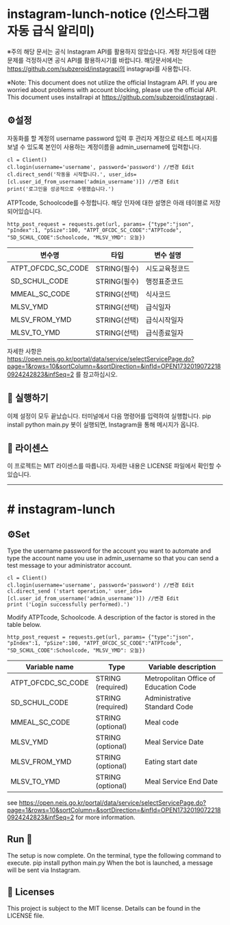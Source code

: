 # instagram-lunch-notice (인스타그램 자동 급식 알리미)
※주의 해당 문서는 공식 Instagram API를 활용하지 않았습니다. 계정 차단등에 대한 문제를 걱정하시면 공식 API를 활용하시기를 바랍니다.
  해당문서에서는 https://github.com/subzeroid/instagrapi의 instagrapi를 사용합니다.
  
※Note: This document does not utilize the official Instagram API. If you are worried about problems with account blocking, please use the official API.
  This document uses installrapi at https://github.com/subzeroid/instagrapi .

## ⚙️설정

자동화를 할 계정의 username password 입력 후 관리자 계정으로 테스트 메시지를 보낼 수 있도록 본인이 사용하는 계정이름을 admin_username에 입력합니다.
```
cl = Client()
cl.login(username='username', password='password') //변경 Edit
cl.direct_send('작동을 시작합니다.', user_ids=[cl.user_id_from_username('admin_username')]) //변경 Edit
print('로그인을 성공적으로 수행했습니다.')
```


ATPTcode, Schoolcode를 수정합니다. 해당 인자에 대한 설명은 아래 테이블로 저장되어있습니다.
```
http_post_request = requests.get(url, params= {"type":"json", "pIndex":1, "pSize":100, "ATPT_OFCDC_SC_CODE":"ATPTcode", "SD_SCHUL_CODE":Schoolcode, "MLSV_YMD": 오늘})
```

|변수명|타입|변수 설명|
|------|---|---|
|ATPT_OFCDC_SC_CODE|STRING(필수)|시도교육청코드|
|SD_SCHUL_CODE|STRING(필수)|행정표준코드|
|MMEAL_SC_CODE|STRING(선택)|식사코드|
|MLSV_YMD|STRING(선택)|급식일자|
|MLSV_FROM_YMD|STRING(선택)|급식시작일자|
|MLSV_TO_YMD|STRING(선택)|급식종료일자|

자세한 사항은 https://open.neis.go.kr/portal/data/service/selectServicePage.do?page=1&rows=10&sortColumn=&sortDirection=&infId=OPEN17320190722180924242823&infSeq=2 를 참고하십시오.

## 🚀 실행하기
이제 설정이 모두 끝났습니다. 터미널에서 다음 명령어를 입력하여 실행합니다.
pip install
python main.py
봇이 실행되면, Instagram을 통해 메시지가 옵니다.

## 📝 라이센스
이 프로젝트는 MIT 라이센스를 따릅니다. 자세한 내용은 LICENSE 파일에서 확인할 수 있습니다.

-----------------------------------------------------------------------------

# # instagram-lunch

## ⚙Set ️

Type the username password for the account you want to automate and type the account name you use in admin_username so that you can send a test message to your administrator account.
```
cl = Client()
cl.login(username='username', password='password') //변경 Edit
cl.direct_send ('start operation,' user_ids=[cl.user_id_from_username('admin_username')]) //변경 Edit
print ('Login successfully performed).')
```


Modify ATPTcode, Schoolcode. A description of the factor is stored in the table below.
```
http_post_request = requests.get(url, params= {"type":"json", "pIndex":1, "pSize":100, "ATPT_OFCDC_SC_CODE":"ATPTcode", "SD_SCHUL_CODE":Schoolcode, "MLSV_YMD": 오늘})
```

|Variable name|Type|Variable description|
|------|---|---|
|ATPT_OFCDC_SC_CODE|STRING (required) | Metropolitan Office of Education Code|
|SD_SCHUL_CODE|STRING (required)|Administrative Standard Code|
|MMEAL_SC_CODE|STRING (optional)|Meal code|
|MLSV_YMD|STRING (optional) | Meal Service Date|
|MLSV_FROM_YMD|STRING (optional) |Eating start date|
|MLSV_TO_YMD|STRING (optional) | Meal Service End Date|

see https://open.neis.go.kr/portal/data/service/selectServicePage.do?page=1&rows=10&sortColumn=&sortDirection=&infId=OPEN17320190722180924242823&infSeq=2 for more information.

## Run 🚀
The setup is now complete. On the terminal, type the following command to execute.
pip install
python main.py
When the bot is launched, a message will be sent via Instagram.

## 📝 Licenses
This project is subject to the MIT license. Details can be found in the LICENSE file.
